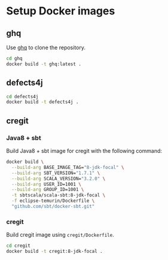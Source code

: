 # Setup Docker images

## ghq

Use [ghq](https://github.com/x-motemen/ghq) to clone the repository.

```bash
cd ghq
docker build -t ghq:latest .
```

## defects4j

```bash
cd defects4j
docker build -t defects4j .
```

## cregit

### Java8 + sbt

Build Java8 + sbt image for cregit with the following command:

```bash
docker build \
  --build-arg BASE_IMAGE_TAG="8-jdk-focal" \
  --build-arg SBT_VERSION="1.7.1" \
  --build-arg SCALA_VERSION="3.2.0" \
  --build-arg USER_ID=1001 \
  --build-arg GROUP_ID=1001 \
  -t sbtscala/scala-sbt:8-jdk-focal \
  -f eclipse-temurin/Dockerfile \
  "github.com/sbt/docker-sbt.git"
```

### cregit

Build cregit image using `cregit/Dockerfile`.

```bash
cd cregit
docker build -t cregit:8-jdk-focal .
```
